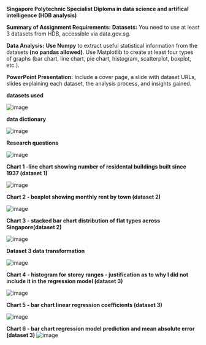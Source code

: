 **Singapore Polytechnic Specialist Diploma in data science and artifical intelligence (HDB analysis)**

**Summary of Assignment Requirements:**
**Datasets:** 
You need to use at least 3 datasets from HDB, accessible via data.gov.sg.

**Data Analysis:**
**Use Numpy** to extract useful statistical information from the datasets **(no pandas allowed)**.
Use Matplotlib to create at least four types of graphs (bar chart, line chart, pie chart, histogram, scatterplot, boxplot, etc.).

**PowerPoint Presentation:**
Include a cover page, a slide with dataset URLs, slides explaining each dataset, the analysis process, and insights gained.








**datasets used**

![image](https://github.com/user-attachments/assets/5928d952-0323-44e2-aad4-706fc03f549f)



**data dictionary**

![image](https://github.com/user-attachments/assets/9faa9763-3728-4af3-9833-030ad4e0dd36)




**Research questions**

![image](https://github.com/user-attachments/assets/bca078ff-5e62-4347-96ef-a4d48cdb2858)



**Chart 1 -line chart showing number of residental buildings built since 1937 (dataset 1)**

![image](https://github.com/user-attachments/assets/2421fba7-aa71-4aee-bc3a-3f95c1632dcb)



**Chart 2 - boxplot showing monthly rent by town (dataset 2)**

![image](https://github.com/user-attachments/assets/55e08d74-ff9c-4e61-88f1-22ee5025fa41)



**Chart 3 - stacked bar chart distribution of flat types across Singapore(dataset 2)**

![image](https://github.com/user-attachments/assets/913221c5-1ee0-4576-9c69-912277697907)



**Dataset 3 data transformation**

![image](https://github.com/user-attachments/assets/517b4d74-bcac-4864-b622-f0927bfa54db)



**Chart 4 - histogram for storey ranges - justification as to why I did not include it in the regression model (dataset 3)**

![image](https://github.com/user-attachments/assets/087c19a5-780f-4e81-81c0-c37589e5ee10)



**Chart 5 - bar chart linear regression coefficients (dataset 3)**

![image](https://github.com/user-attachments/assets/b565f1b4-8805-4672-9e9c-94dea41549a8)



**Chart 6 - bar chart regression model prediction and mean absolute error (dataset 3)**
![image](https://github.com/user-attachments/assets/bb6d598d-9002-41b3-9cfe-7793ec7d2014)
